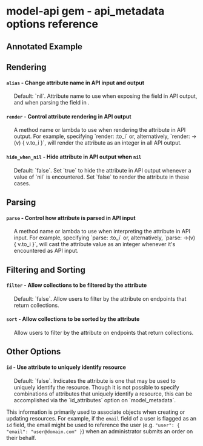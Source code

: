 # model-api gem - api_metadata options reference

## Annotated Example


## Rendering

#### `alias` - Change attribute name in API input and output
<p style="margin-left:20px;">
  Default: `nil`.  Attribute name to use when exposing the field in API output, and when parsing the
  field in .
</p>

#### `render` - Control attribute rendering in API output
<p style="margin-left:20px;">
  A method name or lambda to use when rendering the attribute in API output.  For example,
  specifying `render: :to_i` or, alternatively, `render: ->(v) { v.to_i }`, will render the
  attribute as an integer in all API output.
</p>

#### `hide_when_nil` - Hide attribute in API output when `nil`
<p style="margin-left:20px;">
  Default: `false`.  Set `true` to hide the attribute in API output whenever a value of `nil` is
  encountered.  Set `false` to render the attribute in these cases.
</p>


## Parsing

#### `parse` - Control how attribute is parsed in API input
<p style="margin-left:20px;">
  A method name or lambda to use when interpreting the attribute in API input.  For example,
  specifying `parse: :to_i` or, alternatively, `parse: ->(v) { v.to_i }`, will cast the attribute
  value as an integer whenever it's encountered as API input.
</p>

## Filtering and Sorting

#### `filter` - Allow collections to be filtered by the attribute 
<p style="margin-left:20px;">
  Default: `false`.  Allow users to filter by the attribute on endpoints that return collections.
</p>

#### `sort` - Allow collections to be sorted by the attribute
<p style="margin-left:20px;">
  Allow users to filter by the attribute on endpoints that return collections.
</p>


## Other Options

#### `id` - Use attribute to uniquely identify resource
<p style="margin-left:20px;">
  Default: `false`.  Indicates the attribute is one that may be used to uniquely identify the
  resource.  Though it is not possible to specify combinations of attributes that uniquely identify a
  resource, this can be accomplished via the `id_attributes` option on `model_metadata`.
  
  This information is primarily used to associate objects when creating or updating resources.  For
  example, if the `email` field of a user is flagged as an `id` field, the email might be used to
  reference the user (e.g. `"user": { "email": "user@domain.com" }`) when an administrator submits an
  order on their behalf.
</p>
